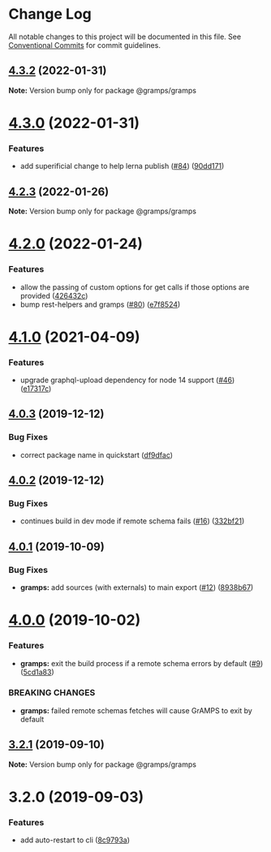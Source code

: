 # Change Log

All notable changes to this project will be documented in this file.
See [Conventional Commits](https://conventionalcommits.org) for commit guidelines.

## [4.3.2](https://github.com/gramps-graphql/gramps/compare/@gramps/gramps@4.3.0...@gramps/gramps@4.3.2) (2022-01-31)

**Note:** Version bump only for package @gramps/gramps





# [4.3.0](https://github.com/gramps-graphql/gramps/compare/@gramps/gramps@4.2.3...@gramps/gramps@4.3.0) (2022-01-31)


### Features

* add superificial change to help lerna publish ([#84](https://github.com/gramps-graphql/gramps/issues/84)) ([90dd171](https://github.com/gramps-graphql/gramps/commit/90dd171))






## [4.2.3](https://github.com/gramps-graphql/gramps/compare/@gramps/gramps@4.2.0...@gramps/gramps@4.2.3) (2022-01-26)

**Note:** Version bump only for package @gramps/gramps





# [4.2.0](https://github.com/gramps-graphql/gramps/compare/@gramps/gramps@4.1.0...@gramps/gramps@4.2.0) (2022-01-24)


### Features

* allow the passing of custom options for get calls if those options are provided ([426432c](https://github.com/gramps-graphql/gramps/commit/426432c))
* bump rest-helpers and gramps ([#80](https://github.com/gramps-graphql/gramps/issues/80)) ([e7f8524](https://github.com/gramps-graphql/gramps/commit/e7f8524))






# [4.1.0](https://github.com/gramps-graphql/gramps/compare/@gramps/gramps@4.0.3...@gramps/gramps@4.1.0) (2021-04-09)


### Features

* upgrade graphql-upload dependency for node 14 support ([#46](https://github.com/gramps-graphql/gramps/issues/46)) ([e17317c](https://github.com/gramps-graphql/gramps/commit/e17317c))





## [4.0.3](https://github.com/gramps-graphql/gramps/compare/@gramps/gramps@4.0.2...@gramps/gramps@4.0.3) (2019-12-12)


### Bug Fixes

* correct package name in quickstart ([df9dfac](https://github.com/gramps-graphql/gramps/commit/df9dfac))





## [4.0.2](https://github.com/gramps-graphql/gramps/compare/@gramps/gramps@4.0.1...@gramps/gramps@4.0.2) (2019-12-12)


### Bug Fixes

* continues build in dev mode if remote schema fails ([#16](https://github.com/gramps-graphql/gramps/issues/16)) ([332bf21](https://github.com/gramps-graphql/gramps/commit/332bf21))





## [4.0.1](https://github.com/gramps-graphql/gramps/compare/@gramps/gramps@4.0.0...@gramps/gramps@4.0.1) (2019-10-09)


### Bug Fixes

* **gramps:** add sources (with externals) to main export ([#12](https://github.com/gramps-graphql/gramps/issues/12)) ([8938b67](https://github.com/gramps-graphql/gramps/commit/8938b67))





# [4.0.0](https://github.com/gramps-graphql/gramps/compare/@gramps/gramps@3.2.1...@gramps/gramps@4.0.0) (2019-10-02)


### Features

* **gramps:** exit the build process if a remote schema errors by default ([#9](https://github.com/gramps-graphql/gramps/issues/9)) ([5cd1a83](https://github.com/gramps-graphql/gramps/commit/5cd1a83))


### BREAKING CHANGES

* **gramps:** failed remote schemas fetches will cause GrAMPS to exit by default





## [3.2.1](https://github.com/gramps-graphql/gramps/compare/@gramps/gramps@3.2.0...@gramps/gramps@3.2.1) (2019-09-10)

**Note:** Version bump only for package @gramps/gramps





# 3.2.0 (2019-09-03)


### Features

* add auto-restart to cli ([8c9793a](https://github.com/gramps-graphql/gramps/commit/8c9793a))
